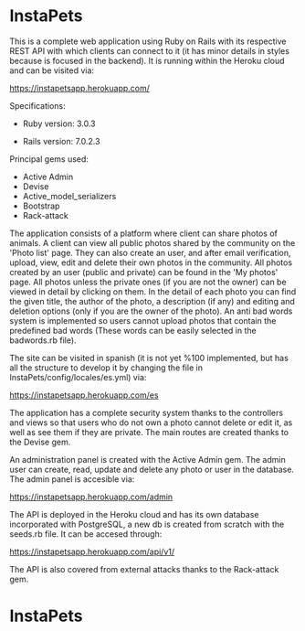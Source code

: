 # InstaPets

This is a complete web application using Ruby on Rails with its respective REST API with which clients can connect to it (it has minor details in styles because is focused in the backend).
It is running within the Heroku cloud and can be visited via:

https://instapetsapp.herokuapp.com/

Specifications:

* Ruby version: 3.0.3

* Rails version: 7.0.2.3

Principal gems used:

* Active Admin
* Devise
* Active_model_serializers
* Bootstrap
* Rack-attack

The application consists of a platform where client can share photos of animals. A client can view all public photos shared by the community on the 'Photo list' page. They can also create an user, and after email verification, upload, view, edit and delete their own photos in the community. All photos created by an user (public and private) can be found in the 'My photos' page. All photos unless the private ones (if you are not the owner) can be viewed in detail by clicking on them. In the detail of each photo you can find the given title, the author of the photo, a description (if any) and editing and deletion options (only if you are the owner of the photo). An anti bad words system is implemented so users cannot upload photos that contain the predefined bad words (These words can be easily selected in the badwords.rb file).

The site can be visited in spanish (it is not yet %100 implemented, but has all the structure to develop it by changing the file in InstaPets/config/locales/es.yml) via:

https://instapetsapp.herokuapp.com/es

The application has a complete security system thanks to the controllers and views so that users who do not own a photo cannot delete or edit it, as well as see them if they are private. The main routes are created thanks to the Devise gem.

An administration panel is created with the Active Admin gem. The admin user can create, read, update and delete any photo or user in the database. The admin panel is accesible via:

https://instapetsapp.herokuapp.com/admin

The API is deployed in the Heroku cloud and has its own database incorporated with PostgreSQL, a new db is created from scratch with the seeds.rb file.
It can be accesed through:

https://instapetsapp.herokuapp.com/api/v1/

The API is also covered from external attacks thanks to the Rack-attack gem.



# InstaPets
